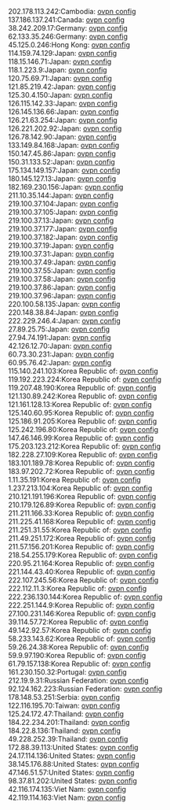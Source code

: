 202.178.113.242:Cambodia: [ovpn config](vpn/202_178_113_242.ovpn)  
137.186.137.241:Canada: [ovpn config](vpn/137_186_137_241.ovpn)  
38.242.209.17:Germany: [ovpn config](vpn/38_242_209_17.ovpn)  
62.133.35.246:Germany: [ovpn config](vpn/62_133_35_246.ovpn)  
45.125.0.246:Hong Kong: [ovpn config](vpn/45_125_0_246.ovpn)  
114.159.74.129:Japan: [ovpn config](vpn/114_159_74_129.ovpn)  
118.15.146.71:Japan: [ovpn config](vpn/118_15_146_71.ovpn)  
118.1.223.9:Japan: [ovpn config](vpn/118_1_223_9.ovpn)  
120.75.69.71:Japan: [ovpn config](vpn/120_75_69_71.ovpn)  
121.85.219.42:Japan: [ovpn config](vpn/121_85_219_42.ovpn)  
125.30.4.150:Japan: [ovpn config](vpn/125_30_4_150.ovpn)  
126.115.142.33:Japan: [ovpn config](vpn/126_115_142_33.ovpn)  
126.145.136.66:Japan: [ovpn config](vpn/126_145_136_66.ovpn)  
126.21.63.254:Japan: [ovpn config](vpn/126_21_63_254.ovpn)  
126.221.202.92:Japan: [ovpn config](vpn/126_221_202_92.ovpn)  
126.78.142.90:Japan: [ovpn config](vpn/126_78_142_90.ovpn)  
133.149.84.168:Japan: [ovpn config](vpn/133_149_84_168.ovpn)  
150.147.45.86:Japan: [ovpn config](vpn/150_147_45_86.ovpn)  
150.31.133.52:Japan: [ovpn config](vpn/150_31_133_52.ovpn)  
175.134.149.157:Japan: [ovpn config](vpn/175_134_149_157.ovpn)  
180.145.127.13:Japan: [ovpn config](vpn/180_145_127_13.ovpn)  
182.169.230.156:Japan: [ovpn config](vpn/182_169_230_156.ovpn)  
211.10.35.144:Japan: [ovpn config](vpn/211_10_35_144.ovpn)  
219.100.37.104:Japan: [ovpn config](vpn/219_100_37_104.ovpn)  
219.100.37.105:Japan: [ovpn config](vpn/219_100_37_105.ovpn)  
219.100.37.13:Japan: [ovpn config](vpn/219_100_37_13.ovpn)  
219.100.37.177:Japan: [ovpn config](vpn/219_100_37_177.ovpn)  
219.100.37.182:Japan: [ovpn config](vpn/219_100_37_182.ovpn)  
219.100.37.19:Japan: [ovpn config](vpn/219_100_37_19.ovpn)  
219.100.37.31:Japan: [ovpn config](vpn/219_100_37_31.ovpn)  
219.100.37.49:Japan: [ovpn config](vpn/219_100_37_49.ovpn)  
219.100.37.55:Japan: [ovpn config](vpn/219_100_37_55.ovpn)  
219.100.37.58:Japan: [ovpn config](vpn/219_100_37_58.ovpn)  
219.100.37.86:Japan: [ovpn config](vpn/219_100_37_86.ovpn)  
219.100.37.96:Japan: [ovpn config](vpn/219_100_37_96.ovpn)  
220.100.58.135:Japan: [ovpn config](vpn/220_100_58_135.ovpn)  
220.148.38.84:Japan: [ovpn config](vpn/220_148_38_84.ovpn)  
222.229.246.4:Japan: [ovpn config](vpn/222_229_246_4.ovpn)  
27.89.25.75:Japan: [ovpn config](vpn/27_89_25_75.ovpn)  
27.94.74.191:Japan: [ovpn config](vpn/27_94_74_191.ovpn)  
42.126.12.70:Japan: [ovpn config](vpn/42_126_12_70.ovpn)  
60.73.30.231:Japan: [ovpn config](vpn/60_73_30_231.ovpn)  
60.95.76.42:Japan: [ovpn config](vpn/60_95_76_42.ovpn)  
115.140.241.103:Korea Republic of: [ovpn config](vpn/115_140_241_103.ovpn)  
119.192.223.224:Korea Republic of: [ovpn config](vpn/119_192_223_224.ovpn)  
119.207.48.190:Korea Republic of: [ovpn config](vpn/119_207_48_190.ovpn)  
121.130.89.242:Korea Republic of: [ovpn config](vpn/121_130_89_242.ovpn)  
121.161.128.13:Korea Republic of: [ovpn config](vpn/121_161_128_13.ovpn)  
125.140.60.95:Korea Republic of: [ovpn config](vpn/125_140_60_95.ovpn)  
125.186.91.205:Korea Republic of: [ovpn config](vpn/125_186_91_205.ovpn)  
125.242.196.80:Korea Republic of: [ovpn config](vpn/125_242_196_80.ovpn)  
147.46.146.99:Korea Republic of: [ovpn config](vpn/147_46_146_99.ovpn)  
175.203.123.212:Korea Republic of: [ovpn config](vpn/175_203_123_212.ovpn)  
182.228.27.109:Korea Republic of: [ovpn config](vpn/182_228_27_109.ovpn)  
183.101.189.78:Korea Republic of: [ovpn config](vpn/183_101_189_78.ovpn)  
183.97.202.72:Korea Republic of: [ovpn config](vpn/183_97_202_72.ovpn)  
1.11.35.191:Korea Republic of: [ovpn config](vpn/1_11_35_191.ovpn)  
1.237.213.104:Korea Republic of: [ovpn config](vpn/1_237_213_104.ovpn)  
210.121.191.196:Korea Republic of: [ovpn config](vpn/210_121_191_196.ovpn)  
210.179.126.89:Korea Republic of: [ovpn config](vpn/210_179_126_89.ovpn)  
211.211.166.33:Korea Republic of: [ovpn config](vpn/211_211_166_33.ovpn)  
211.225.41.168:Korea Republic of: [ovpn config](vpn/211_225_41_168.ovpn)  
211.251.31.55:Korea Republic of: [ovpn config](vpn/211_251_31_55.ovpn)  
211.49.251.172:Korea Republic of: [ovpn config](vpn/211_49_251_172.ovpn)  
211.57.156.201:Korea Republic of: [ovpn config](vpn/211_57_156_201.ovpn)  
218.54.255.179:Korea Republic of: [ovpn config](vpn/218_54_255_179.ovpn)  
220.95.21.164:Korea Republic of: [ovpn config](vpn/220_95_21_164.ovpn)  
221.144.43.40:Korea Republic of: [ovpn config](vpn/221_144_43_40.ovpn)  
222.107.245.56:Korea Republic of: [ovpn config](vpn/222_107_245_56.ovpn)  
222.112.11.3:Korea Republic of: [ovpn config](vpn/222_112_11_3.ovpn)  
222.236.130.144:Korea Republic of: [ovpn config](vpn/222_236_130_144.ovpn)  
222.251.144.9:Korea Republic of: [ovpn config](vpn/222_251_144_9.ovpn)  
27.100.231.146:Korea Republic of: [ovpn config](vpn/27_100_231_146.ovpn)  
39.114.57.72:Korea Republic of: [ovpn config](vpn/39_114_57_72.ovpn)  
49.142.92.57:Korea Republic of: [ovpn config](vpn/49_142_92_57.ovpn)  
58.233.143.62:Korea Republic of: [ovpn config](vpn/58_233_143_62.ovpn)  
59.26.24.38:Korea Republic of: [ovpn config](vpn/59_26_24_38.ovpn)  
59.9.97.190:Korea Republic of: [ovpn config](vpn/59_9_97_190.ovpn)  
61.79.157.138:Korea Republic of: [ovpn config](vpn/61_79_157_138.ovpn)  
161.230.150.32:Portugal: [ovpn config](vpn/161_230_150_32.ovpn)  
212.19.9.31:Russian Federation: [ovpn config](vpn/212_19_9_31.ovpn)  
92.124.162.223:Russian Federation: [ovpn config](vpn/92_124_162_223.ovpn)  
178.148.53.251:Serbia: [ovpn config](vpn/178_148_53_251.ovpn)  
122.116.195.70:Taiwan: [ovpn config](vpn/122_116_195_70.ovpn)  
125.24.172.47:Thailand: [ovpn config](vpn/125_24_172_47.ovpn)  
184.22.234.201:Thailand: [ovpn config](vpn/184_22_234_201.ovpn)  
184.22.8.136:Thailand: [ovpn config](vpn/184_22_8_136.ovpn)  
49.228.252.39:Thailand: [ovpn config](vpn/49_228_252_39.ovpn)  
172.88.39.113:United States: [ovpn config](vpn/172_88_39_113.ovpn)  
24.17.114.136:United States: [ovpn config](vpn/24_17_114_136.ovpn)  
38.145.176.88:United States: [ovpn config](vpn/38_145_176_88.ovpn)  
47.146.51.57:United States: [ovpn config](vpn/47_146_51_57.ovpn)  
98.37.81.202:United States: [ovpn config](vpn/98_37_81_202.ovpn)  
42.116.174.135:Viet Nam: [ovpn config](vpn/42_116_174_135.ovpn)  
42.119.114.163:Viet Nam: [ovpn config](vpn/42_119_114_163.ovpn)  
